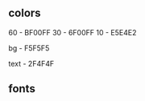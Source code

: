 colors
------------
60 - BF00FF
30 - 6F00FF
10 - E5E4E2

bg - F5F5F5

text - 2F4F4F

fonts
---------------

